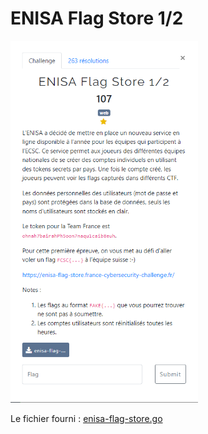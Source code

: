 # ENISA Flag Store 1/2

<img alt="énoncé du challenge" src="énoncé.png" width=300>

Le fichier fourni : [enisa-flag-store.go](enisa-flag-store.go)
